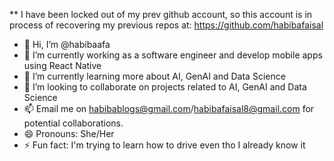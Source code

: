 ** I have been locked out of my prev github account, so this account is in process of recovering my previous repos at: https://github.com/habibafaisal

- 👋 Hi, I’m @habibaafa
- 👀 I’m currently working as a software engineer and develop mobile apps using React Native
- 🌱 I’m currently learning more about AI, GenAI and Data Science
- 💞️ I’m looking to collaborate on projects related to AI, GenAI and Data Science
- 📫 Email me on habibablogs@gmail.com/habibafaisal8@gmail.com for potential collaborations.
- 😄 Pronouns: She/Her
- ⚡ Fun fact: I'm trying to learn how to drive even tho I already know it

<!---
habibaafa/habibaafa is a ✨ special ✨ repository because its `README.md` (this file) appears on your GitHub profile.
You can click the Preview link to take a look at your changes.
--->
